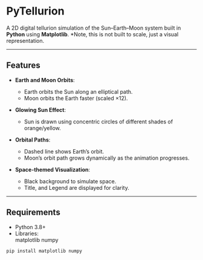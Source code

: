 # PyTellurion

A 2D digital tellurion simulation of the Sun–Earth–Moon system built in **Python** using **Matplotlib**. 
*Note, this is not built to scale, just a visual representation.

---

## Features

- **Earth and Moon Orbits**:  
  - Earth orbits the Sun along an elliptical path.  
  - Moon orbits the Earth faster (scaled ×12).  

- **Glowing Sun Effect**:  
  - Sun is drawn using concentric circles of different shades of orange/yellow.  

- **Orbital Paths**:  
  - Dashed line shows Earth’s orbit.  
  - Moon’s orbit path grows dynamically as the animation progresses.  

- **Space-themed Visualization**:  
  - Black background to simulate space.  
  - Title, and Legend are displayed for clarity.  

---

## Requirements

- Python 3.8+  
- Libraries:  
    matplotlib
    numpy

```bash
pip install matplotlib numpy
